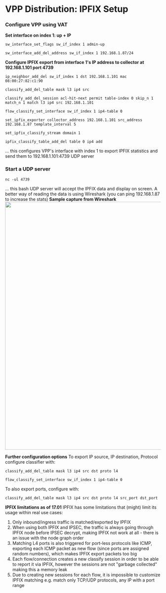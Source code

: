 # VPP Distribution: IPFIX Setup

### Configure VPP using VAT

**Set interface on index 1: up + IP**

    sw_interface_set_flags sw_if_index 1 admin-up
    
    sw_interface_add_del_address sw_if_index 1 192.168.1.87/24
    

**Configure IPFIX export from interface 1's IP address to collector at 192.168.1.101 port 4739**

    ip_neighbor_add_del sw_if_index 1 dst 192.168.1.101 mac 08:00:27:82:c1:90
    
    classify_add_del_table mask l3 ip4 src
    
    classify_add_del_session acl-hit-next permit table-index 0 skip_n 1 match_n 1 match l3 ip4 src 192.168.1.101
    
    flow_classify_set_interface sw_if_index 1 ip4-table 0
    
    set_ipfix_exporter collector_address 192.168.1.101 src_address 192.168.1.87 template_interval 5
    
    set_ipfix_classify_stream domain 1
    
    ipfix_classify_table_add_del table 0 ip4 add
    

... this configures VPP's interface with index 1 to export IPFIX statistics and send them to 192.168.1.101:4739 UDP server

### Start a UDP server

    nc -ul 4739
    

... this bash UDP server will accept the IPFIX data and display on screen. A better way of reading the data is using Wireshark (you can ping 192.168.1.87 to increase the stats) **Sample capture from Wireshark** <img src="https://frinx.io/wp-content/uploads/2017/05/ipfix.png" alt="" width="1252" height="800" class="alignleft size-full wp-image-4588" />

**Further configuration options** To export IP source, IP destination, Protocol configure classifier with:

    classify_add_del_table mask l3 ip4 src dst proto l4
    
    flow_classify_set_interface sw_if_index 1 ip4-table 0
    

To also export ports, configure with:

    classify_add_del_table mask l3 ip4 src dst proto l4 src_port dst_port
    

**IPFIX limitations as of 17.01** IPFIX has some limitations that (might) limit its usage within real use cases:

1.  Only inbound/ingress traffic is matched/exported by IPFIX
2.  When using both IPFIX and IPSEC, the traffic is always going through IPFIX node before IPSEC decrypt, making IPFIX not work at all - there is an issue with the node graph order
3.  Matching L4 ports is also triggered for port-less protocols like ICMP, exporting each ICMP packet as new flow (since ports are assigned random numbers), which makes IPFIX export packets too big
4.  Each flow/connection creates a new classify session in order to be able to report it via IPFIX, however the sessions are not "garbage collected" making this a memory leak
5.  Due to creating new sessions for each flow, it is impossible to customize IPFIX matching e.g. match only TCP/UDP protocols, any IP with a port range
